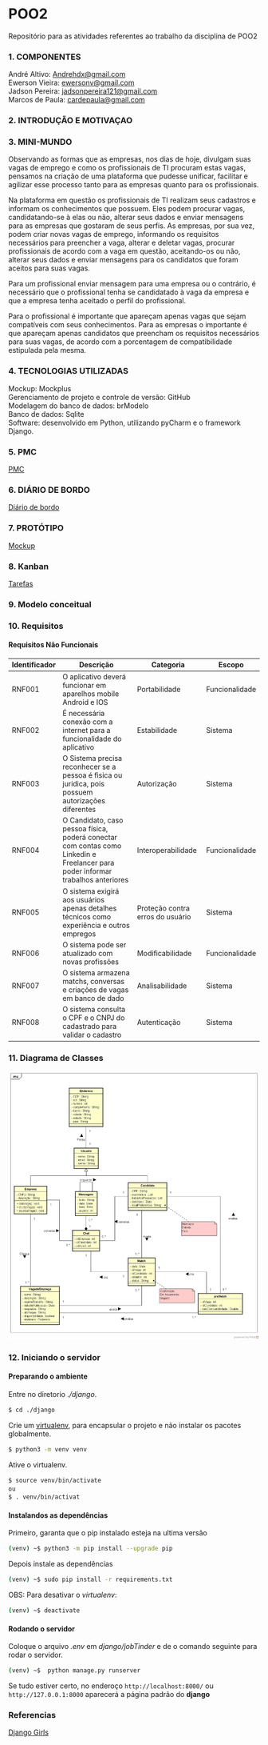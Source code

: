 # POO2
Repositório para as atividades referentes ao trabalho da disciplina de POO2


### 1. COMPONENTES

André Altivo: Andrehdx@gmail.com  <br>
Ewerson Vieira: ewersonv@gmail.com <br>
Jadson Pereira: jadsonpereira121@gmail.com <br>
Marcos de Paula: cardepaula@gmail.com <br>

### 2. INTRODUÇÃO E MOTIVAÇAO



### 3. MINI-MUNDO
Observando as formas que as empresas, nos dias de hoje, divulgam suas vagas de emprego e como os profissionais de TI procuram estas vagas, pensamos na criação de uma plataforma que pudesse unificar, facilitar e agilizar esse processo tanto para as empresas quanto para os profissionais.

Na plataforma em questão os profissionais de TI realizam seus cadastros e informam os conhecimentos que possuem. Eles podem procurar vagas, candidatando-se à elas ou não, alterar seus dados e enviar mensagens para as empresas que gostaram de seus perfis. As empresas, por sua vez, podem criar novas vagas de emprego, informando os requisitos necessários para preencher a vaga, alterar e deletar vagas, procurar profissionais de acordo com a vaga em questão, aceitando-os ou não, alterar seus dados e enviar mensagens para os candidatos que foram aceitos para suas vagas.

Para um profissional enviar mensagem para uma empresa ou o contrário, é necessário que o profissional tenha se candidatado à vaga da empresa e que a empresa tenha aceitado o perfil do profissional.

Para o profissional é importante que apareçam apenas vagas que sejam compatíveis com seus conhecimentos. Para as empresas o importante é que apareçam apenas candidatos que preencham os requisitos necessários para suas vagas, de acordo com a porcentagem de compatibilidade estipulada pela mesma.

### 4. TECNOLOGIAS UTILIZADAS <br>

Mockup: Mockplus <br>
Gerenciamento de projeto e controle de versão: GitHub <br>
Modelagem do banco de dados: brModelo <br>
Banco de dados: Sqlite <br>
Software: desenvolvido em Python, utilizando pyCharm e o framework Django. <br>


### 5. PMC <br> 
[PMC](https://docs.google.com/drawings/d/1a-0lQvwfUCVxYfxCVV7p6tyMoTpmQ2pI3AYdvLzMa3k/edit)

### 6. DIÁRIO DE BORDO <br>
[Diário de bordo](https://docs.google.com/document/d/1jsbV87FM1IgDgYg8sVrKC3exxmWTPYckfMhe58PNbCs/edit)

### 7. PROTÓTIPO <br>
[Mockup](https://drive.google.com/drive/folders/1Q0q1J942u3t1DoPic3Kgb_pzQReLMcU0)

### 8. Kanban <br>
[Tarefas](https://github.com/ewersonv/POO2/projects/1)

### 9. Modelo conceitual <br>
<Inserir >

### 10. Requisitos <br>
#### Requisitos Não Funcionais
| Identificador | Descrição | Categoria | Escopo |
|--|--|--|--|
|RNF001| O aplicativo deverá funcionar em aparelhos mobile Android e IOS |Portabilidade|Funcionalidade|
|RNF002| É necessária conexão com a internet para a funcionalidade do aplicativo |Estabilidade|Sistema|
|RNF003| O Sistema precisa reconhecer se a pessoa é fisica ou juridica, pois possuem autorizações diferentes |Autorização|Sistema|
|RNF004| O Candidato, caso pessoa física, poderá conectar com contas como Linkedin e Freelancer para poder informar trabalhos anteriores |Interoperabilidade|Funcionalidade|
|RNF005| O sistema exigirá aos usuários apenas detalhes técnicos como experiência e outros empregos|Proteção contra erros do usuário|Sistema|
|RNF006| O sistema pode ser atualizado com novas profissões |Modificabilidade|Funcionalidade|
|RNF007| O sistema armazena matchs, conversas e criações de vagas em banco de dado |Analisabilidade|Sistema|
|RNF008| O sistema consulta o CPF e o CNPJ do cadastrado para validar o cadastro |Autenticação|Sistema|
  
### 11. Diagrama de Classes <br>
![alt text](https://github.com/ewersonv/POO2/blob/master/arquivos/diagramas/JobTinder.jpg)

### 12. Iniciando o servidor

#### Preparando o ambiente
Entre no diretorio *./django*.
```bash
$ cd ./django
```
Crie um [virtualenv](https://pythonacademy.com.br/blog/python-e-virtualenv-como-programar-em-ambientes-virtuais), para encapsular o projeto e não instalar os pacotes globalmente.

```bash
$ python3 -m venv venv
```
Ative o virtualenv.
```bash
$ source venv/bin/activate
ou
$ . venv/bin/activat
```
#### Instalandos as dependências
Primeiro, garanta que o pip instalado esteja na ultima versão
```bash
(venv) ~$ python3 -m pip install --upgrade pip
```
Depois instale as dependências
```bash
(venv) ~$ sudo pip install -r requirements.txt
```
OBS: Para desativar o *virtualenv*:
```bash
(venv) ~$ deactivate
```
#### Rodando o servidor
Coloque o arquivo *.env* em *django/jobTinder* e de o comando seguinte para rodar o servidor.
```bash
(venv) ~$  python manage.py runserver
```
Se tudo estiver certo, no enderoço `http://localhost:8000/` ou `http://127.0.0.1:8000` aparecerá a página padrão do **django**


### Referencias

[Django Girls](https://tutorial.djangogirls.org/pt/)
